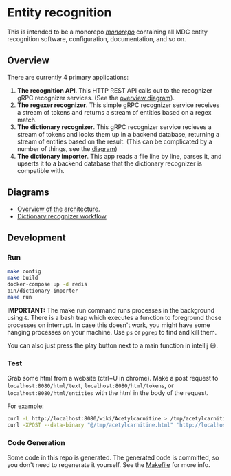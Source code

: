 # Entity recognition

This is intended to be a monorepo [*monorepo*](https://www.atlassian.com/git/tutorials/monorepos) containing all MDC entity recognition software, configuration, documentation, and so on.

## Overview
There are currently 4 primary applications:
1. **The recognition API**. This HTTP REST API calls out to the recognizer gRPC recognizer services. (See the [overview diagram](#diagrams)).
2. **The regexer recognizer**. This simple gRPC recognizer service receives a stream of tokens and returns a stream of entities based on a regex match.
3. **The dictionary recognizer**. This gRPC recognizer service recieves a stream of tokens and looks them up in a backend database, returning a stream of entities based on the result. (This can be complicated by a number of things, see the [diagram](#diagrams))
4. **The dictionary importer**. This app reads a file line by line, parses it, and upserts it to a backend database that the dictionary recognizer is compatible with.
## Diagrams
* [Overview of the architecture](https://lucid.app/lucidchart/1598c66b-ddb5-486c-a706-5d8a44f07220/edit?page=0_0#).
* [Dictionary recognizer workflow](https://lucid.app/lucidchart/899a175a-a933-4f8d-9b4f-ff6d93f72896/edit?beaconFlowId=CD8D681A5455AD49&page=0_0#)

## Development
### Run
```bash
make config
make build
docker-compose up -d redis
bin/dictionary-importer
make run
```
**IMPORTANT:** The make run command runs processes in the background using `&`. There is a bash trap which executes a function to foreground those processes on interrupt. In case this doesn't work, you might have some hanging processes on your machine. Use `ps` or `pgrep` to find and kill them.


You can also just press the play button next to a main function in intellij :smiley:.
### Test
Grab some html from a website (ctrl+U in chrome). Make a post request to `localhost:8080/html/text`, `localhost:8080/html/tokens`, or `localhost:8080/html/entities` with the html in the body of the request.

For example:
```bash
curl -L http://localhost:8080/wiki/Acetylcarnitine > /tmp/acetylcarnitine.html
curl -XPOST --data-binary "@/tmp/acetylcarnitine.html" 'http://localhost:8080/html/entities'
```

### Code Generation
Some code in this repo is generated. The generated code is committed, so you don't need to regenerate it yourself. See the [Makefile](Makefile) for more info.